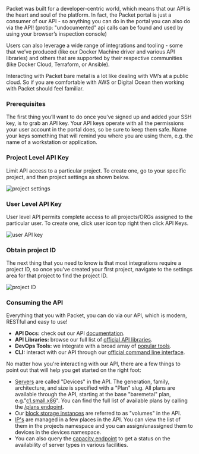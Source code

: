 <!-- <meta>
{
    "title":"API",
    "description":"An introduction to the Packet API.",
    "tag":["API", "Integrations", "Libraries"],
    "seo-title": "Packet Bare Metal API Documents",
    "seo-description": "An introduction to the Packet API.",
    "og-title": "Overview",
    "og-description": "An introduction to the Packet API.",
    "og-image": "/images/packet-product-docs.png"
}
</meta> -->

Packet was built for a developer-centric world, which means that our API is the heart and soul of the platform. In fact, the Packet portal is just a consumer of our API - so anything you can do in the portal you can also do via the API! (protip: "undocumented" api calls can be found and used by using your browser’s inspection console)

Users can also leverage a wide range of integrations and tooling - some that we’ve produced (like our Docker Machine driver and various API libraries) and others that are supported by their respective communities (like Docker Cloud, Terraform, or Ansible).

Interacting with Packet bare metal is a lot like dealing with VM’s at a public cloud.  So if you are comfortable with AWS or Digital Ocean then working with Packet should feel familiar.

### Prerequisites

The first thing you’ll want to do once you’ve signed up and added your SSH key, is to grab an API key. Your API keys operate with all the permissions your user account in the portal does, so be sure to keep them safe. Name your keys something that will remind you where you are using them, e.g. the name of a workstation or application.

### Project Level API Key

Limit API access  to a particular project. To create one, go to your specific project, and then project settings as shown below.

![project settings](/images/api-integrations/Project-API-Key.png)

### User Level API Key

User level API permits complete access to all projects/ORGs assigned to the particular user. To create one, click user icon top right then click API Keys.

![user API key](/images/api-integrations/User-API-key.png)

### Obtain project ID

The next thing that you need to know is that most integrations require a project ID, so once you’ve created your first project, navigate to the settings area for that project to find the project ID.

![project ID](/images/api-integrations/Project-ID.png)

### Consuming the API

Everything that you with Packet, you can do via our API, which is modern, RESTful and easy to use!

* __API Docs:__ check out our API [documentation](https://www.packet.com/developers/api/).
* __API Libraries:__ browse our full list of [official API libraries](https://www.packet.com/developers/libraries/).
* __DevOps Tools:__ we integrate with a broad array of [popular tools](https://www.packet.com/developers/integrations/).
* __CLI:__ interact with our API through our [official command line interface](https://github.com/packethost/packet-cli).

No matter how you're interacting with our API, there are a few things to point out that will help you get started on the right foot:

* [Servers](https://www.packet.com/cloud/servers/) are called "Devices" in the API. The generation, family, architecture, and size is specified with a "Plan" slug. All plans are available through the API, starting at the base "baremetal" plan, e.g."[c1.small.x86](https://www.packet.com/cloud/servers/c1-small/)". You can find the full list of available plans by calling the [/plans endpoint](https://www.packet.com/developers/api/plans).
* Our [block storage instances](https://www.packet.com/developers/api/volumes) are referred to as "volumes" in the API.
* [IP's](https://www.packet.com/developers/api/ipaddresses) are managed in a few places in the API. You can view the list of them in the projects namespace and you can assign/unassigned them to devices in the devices namespace.
* You can also query the [capacity endpoint](https://www.packet.com/developers/api/capacity) to get a status on the availability of server types in various facilities.
